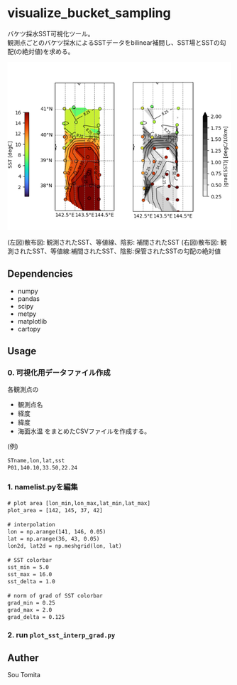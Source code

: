 # visualize_bucket_sampling
バケツ採水SST可視化ツール。  
観測点ごとのバケツ採水によるSSTデータをbilinear補間し、SST場とSSTの勾配(の絶対値)を求める。
  
<p align="center">
<img src="./sample/fig.png" alt="fig" />
</p>
(左図)散布図: 観測されたSST、等値線、陰影: 補間されたSST (右図)散布図: 観測されたSST、等値線:補間されたSST、陰影:保管されたSSTの勾配の絶対値  

## Dependencies
- numpy
- pandas
- scipy
- metpy
- matplotlib
- cartopy

## Usage
### 0. 可視化用データファイル作成  
各観測点の
- 観測点名
- 経度
- 緯度
- 海面水温
をまとめたCSVファイルを作成する。 

(例)
```
STname,lon,lat,sst
P01,140.10,33.50,22.24
```
### 1. namelist.pyを編集
```
# plot area [lon_min,lon_max,lat_min,lat_max]
plot_area = [142, 145, 37, 42]

# interpolation
lon = np.arange(141, 146, 0.05)
lat = np.arange(36, 43, 0.05)
lon2d, lat2d = np.meshgrid(lon, lat)

# SST colorbar
sst_min = 5.0
sst_max = 16.0
sst_delta = 1.0

# norm of grad of SST colorbar
grad_min = 0.25
grad_max = 2.0
grad_delta = 0.125
```
### 2. run ```plot_sst_interp_grad.py```

## Auther
Sou Tomita  